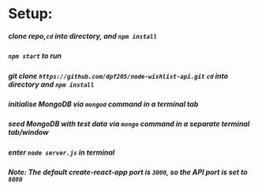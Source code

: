 # Setup:
##### clone repo,`cd` into directory, and `npm install`

##### `npm start` to run 

##### git clone `https://github.com/dpf205/node-wishlist-api.git` `cd` into directory and `npm install`

##### initialise MongoDB via `mongod` command  in a terminal tab

##### seed MongoDB with test data via `mongo` command in a separate terminal tab/window

##### enter `node server.js` in terminal 

##### Note: The default create-react-app port is `3000`, so the API port is set to `8080` 
      